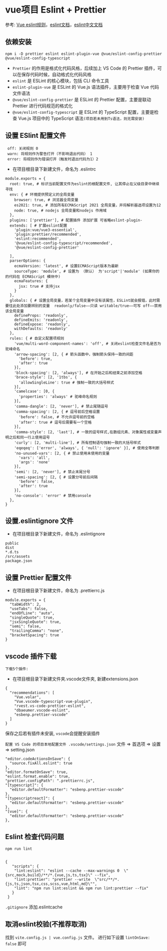 # vue项目 Eslint + Prettier

参考: [Vue eslint规则](https://github.com/vuejs/eslint-config-vue)，[eslint文档](https://eslint.org/docs/latest/rules/)，[eslint中文文档](https://zh-hans.eslint.org/)

## 依赖安装

`npm i -D prettier eslint eslint-plugin-vue @vue/eslint-config-prettier @vue/eslint-config-typescript`

- `Prettier` 的作用是格式化代码风格，后续加上 VS Code 的 Prettier 插件，可以在保存代码时候，自动格式化代码风格
- `eslint` 是 ESLint 的核心模块，包括 CLI 命令工具
- `eslint-plugin-vue` 是 ESLint 的 Vue.js 语法插件，主要用于检查 Vue 代码文件语法
- `@vue/eslint-config-prettier` 是 ESLint 的 Prettier 配置，主要是联动 Prettier 进行代码规范的格式化
- `@vue/eslint-config-typescript` 是 ESLint 的 TypeScript 配置，主要是检查 Vue.js 项目中的 TypeScript 语法`(项目若未用到Ts语法，则无需安装)`

## 设置 ESlint 配置文件

``` eslint
 off: 关闭规则 0
 warn: 将规则作为警告打开（不影响退出代码） 1
 error: 将规则作为错误打开（触发时退出代码为1）2
```

- 在项目根目录下新建文件，命名为 .eslintrc

``` vue config
module.exports = {
  root: true, # 标识当前配置文件为eslint的根配置文件, 让其停止在父级目录中继续寻找
  env: { # 环境提供预定义的全局变量
    browser: true, # 浏览器全局变量
    es2021: true, # 添加所有ECMAScript 2021 全局变量，并将解析器选项设置为12
    node: true, # nodejs 全局变量和nodejs 作用域
  },
  plugins: ['prettier'], # 配置插件 添加扩展 可省略eslint-plugin-
  extends: [ # 扩展eslint配置
    'plugin:vue/vue3-essential',
    'plugin:prettier/recommended',
    'eslint:recommended',
    '@vue/eslint-config-typescript/recommended',
    '@vue/eslint-config-prettier'

  ],
  parserOptions: {
    ecmaVersion: 'latest', # 设置ECMAScript版本为最新
    sourceType: 'module', # 设置为 （默认） 为'script'|'module' (如果你的的代码在 ECMAScript 模块中)
    ecmaFeatures: {
      jsx: true # 支持jsx
    }
  },
  globals: { # 设置全局变量，若某个全局变量中没有该属性，ESLint就会报错，此时需要往此处添加要辨别的变量  readonly/false——只读 writable/true——可写 off——禁用该全局变量
    defineProps: 'readonly',
    defineEmits: 'readonly',
    defineExpose: 'readonly',
    withDefaults: 'readonly'
  },
  rules: { # 自定义配置项规则
    'vue/multi-word-component-names': 'off', # 关闭eslint检查文件名是否为驼峰命名
    'arrow-spacing': [2, { # 箭头函数中，强制箭头保持一致的间距
      'before': true, 
      'after': true
    }],
    'block-spacing': [2, 'always'], # 在开始之后和结束之前添加空格
    'brace-style': [2, '1tbs', {
      'allowSingleLine': true # 强制一致的大括号样式
    }],
    'camelcase': [0, {
      'properties': 'always' # 驼峰命名规则
    }],
    'comma-dangle': [2, 'never'], # 禁止尾随逗号
    'comma-spacing': [2, { # 逗号前后空格设置
      'before': false, # 不允许逗号前的空格
      'after': true # 逗号后需要有一个空格
    }],
    'comma-style': [2, 'last'], # 一致的逗号样式,在数组元素、对象属性或变量声明之后和同一行上使用逗号
    'curly': [2, 'multi-line'], # 所有控制语句强制一致的大括号样式
    'eqeqeq': ['error', 'always', { 'null': 'ignore' }], # 使用全等判断
    'no-unused-vars': [2, { # 禁止使用未使用的变量
      'vars': 'all',
      'args': 'none'
    }],
    'semi': [2, 'never'], # 禁止末尾分号
    'semi-spacing': [2, { # 设置分号前后间隔
      'before': false,
      'after': true
    }],
    'no-console': 'error' # 禁用console
  },
}

```

## 设置.eslintignore 文件

- 在项目根目录下新建文件，命名为 .eslintignore

```eslintignore
public
dist
*.d.ts
/src/assets
package.json
```

## 设置 Prettier 配置文件

- 在项目根目录下新建文件，命名为 .prettierrc.js

```config
module.exports = {
  "tabWidth": 2,
  "useTabs": false,
  "endOfLine": "auto",
  "singleQuote": true,
  "jsxSingleQuote": true,
  "semi": false,
  "trailingComma": "none",
  "bracketSpacing": true
}
```

## vscode 插件下载

`下载5个插件:`

<!-- - `Vue.volar` Vue 3 官方推荐的 VS Code 开发插件
- `Vue.vscode-typescript-vue-plugin` Vue 3 TypeScript 语法辅助 VS Code 插件
- `dbaeumer.vscode-eslint` ESLint 的 VS Code 插件
- `esbenp.prettier-vscode` Prettier 的 VS Code 插件
- `rvest.vs-code-prettier-eslint` ESLint 联动 Prettier 的 VS Code 插件 -->

- 在项目根目录下新建文件夹.vscode文件夹, 新建extensions.json

```vscode
{
  "recommendations": [
    "Vue.volar",
    "Vue.vscode-typescript-vue-plugin",
    "rvest.vs-code-prettier-eslint",
    "dbaeumer.vscode-eslint",
    "esbenp.prettier-vscode"
  ]
}
```

保存之后若有插件未安装, `vscode`会提醒安装插件


`配置 VS Code 的项目本地配置文件 .vscode/settings.json` 文件 => 首选项 => 设置 => setting.json

```config
"editor.codeActionsOnSave": {
  "source.fixAll.eslint": true
},
"editor.formatOnSave": true,
"eslint.format.enable": true,
"prettier.configPath": ".prettierrc.js",
"[typescript]": {
  "editor.defaultFormatter": "esbenp.prettier-vscode"
},
"[typescriptreact]": {
  "editor.defaultFormatter": "esbenp.prettier-vscode"
},
"[vue]": {
  "editor.defaultFormatter": "esbenp.prettier-vscode"
},
```

## Eslint 检查代码问题

`npm run lint`

``` script

{
   "scripts": {
    "lint:eslint": "eslint --cache --max-warnings 0  \"{src,mock,build}/**/*.{vue,js,ts,tsx}\" --fix",
    "lint:prettier": "prettier --write  \"src/**/*.{js,ts,json,tsx,css,scss,vue,html,md}\"",
    "lint": "npm run lint:eslint && npm run lint:prettier --fix"
   }
 }

```

`.gitignore` 添加.eslintcache

## 取消eslint校验(不推荐取消)

找到 `vite.config.js | vue.config.js` 文件。 进行如下设置 `lintOnSave: false` 即可 
